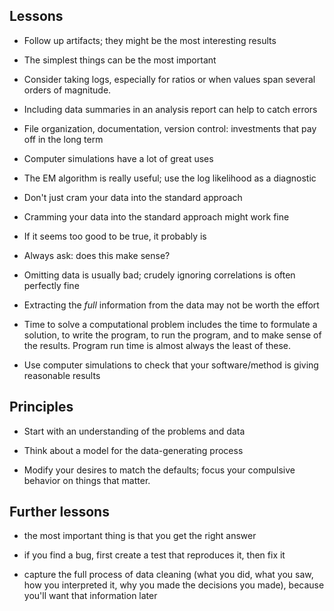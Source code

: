 ## Lessons

- Follow up artifacts; they might be the most interesting results

- The simplest things can be the most important

- Consider taking logs, especially for ratios or when values span
  several orders of magnitude.

- Including data summaries in an analysis report can help to catch
  errors

- File organization, documentation, version control: investments that
  pay off in the long term

- Computer simulations have a lot of great uses

- The EM algorithm is really useful; use the log likelihood as a diagnostic

- Don't just cram your data into the standard approach

- Cramming your data into the standard approach might work fine

- If it seems too good to be true, it probably is

- Always ask: does this make sense?

- Omitting data is usually bad; crudely ignoring correlations is often
  perfectly fine

- Extracting the _full_ information from the data may not be worth
  the effort

- Time to solve a computational problem includes the time to formulate a solution,
  to write the program, to run the program, and to make sense of the
  results. Program run time is almost always the least of these.

- Use computer simulations to check that your software/method is
  giving reasonable results


## Principles

- Start with an understanding of the problems and data

- Think about a model for the data-generating process

- Modify your desires to match the defaults; focus your compulsive
  behavior on things that matter.


## Further lessons

- the most important thing is that you get the right answer

- if you find a bug, first create a test that reproduces it, then fix it

- capture the full process of data cleaning (what you did, what you
  saw, how you interpreted it, why you made the decisions you made),
  because you'll want that information later
